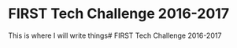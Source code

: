 # FIRST Tech Challenge 2016-2017

This is where I will write things# FIRST Tech Challenge 2016-2017
